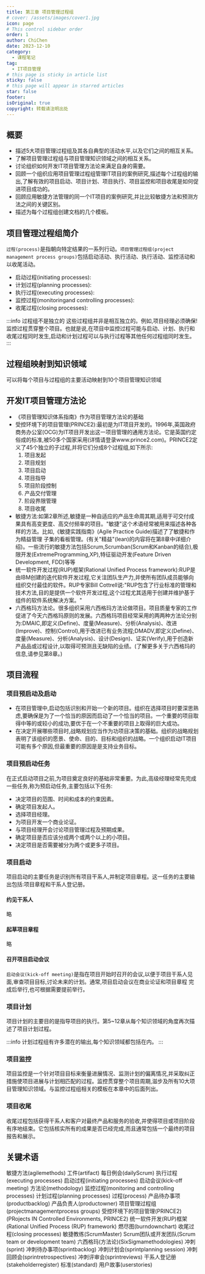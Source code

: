 ```yaml
---
title: 第三章 项目管理过程组
# cover: /assets/images/cover1.jpg
icon: page
# This control sidebar order
order: 1
author: ChiChen
date: 2023-12-10
category:
  - 课程笔记
tag:
  - IT项目管理
# this page is sticky in article list
sticky: false
# this page will appear in starred articles
star: false
footer: 
isOriginal: true
copyright: 转载请注明出处
---
```


## 概要

- 描述5大项目管理过程组及其各自典型的活动水平,以及它们之间的相互关系。
- 了解项目管理过程组与项目管理知识领域之间的相互关系。
- 讨论组织如何开发IT项目管理方法论来满足自身的需要。
- 回顾一个组织应用项目管理过程组管理IT项目的案例研究,描述每个过程组的输出,了解有效的项目启动、项目计划、项目执行、项目监控和项目收尾是如何促进项目成功的。
- 回顾应用敏捷方法管理的同一个IT项目的案例研究,并比比较敏捷方法和预测方法之间的关键区别。
- 描述为每个过程组创建文档的几个模板。

## 项目管理过程组简介

`过程(process)`是指朝向特定结果的一系列行动。`项目管理过程组(project management process groups)`包括启动活动、执行活动、执行活动、监控活动和以收尾活动。

- 启动过程(initiating processes):
- 计划过程(planning processes):
- 执行过程(executing processes):
- 监控过程(monitoringand controlling processes):
- 收尾过程(closing processes):

:::info 过程组不是独立的
这些过程组并非是相互独立的。例如,项目经理必须确保!监控过程贯穿整个项目。也就是说,在项目中监控过程可能与启动、计划、执行和收尾过程同时发生,启动和计划过程可以与执行过程等其他任何过程组同时发生。
:::

## 过程组映射到知识领域

可以将每个项目与过程组的主要活动映射到10个项目管理知识领域

## 开发IT项目管理方法论

- 《项目管理知识体系指南》作为项目管理方法论的基础
- 受控环境下的项目管理(PRINCE2):最初是为IT项目开发的。1996年,英国政府商务办公室(OCG)为IT项目开发出这一项目管理的通用方法论。它是英国约定俗成的标准,被50多个国家采用(详情请登录www.prince2.com)。PRINCE2定义了45个独立的子过程,并将它们分成8个过程组,如下所示:
  1. 项目发起
  2. 项目规划
  3. 项目启动
  4. 项目指导
  5. 项目阶段控制
  6. 产品交付管理
  7. 阶段界限管理
  8. 项目收尾
- 敏捷方法:如第2章所述,敏捷是一种自适应的产品生命周其期,适用于可交付成果具有高变更度、高交付频率的项目。"敏捷"这个术语经常被用来描述各种各样的方法。比如,《敏捷实践指南》(Agile Practice Guide)描述了了敏捷和作为精益管理
子集的看板管理。(有关"精益"(lean)的内容将在第8章中详细介绍)。一些流行的敏捷方法包括Scrum,Scrumban(Scrum和Kanban的结合),极限开发(ExtremeProgramming,XP),特征驱动开发(Feature Driven Development, FDD)等等
- 统一软件开发过程(RUP)框架(Rational Unified Process framework):RUP是由IBM创建的迭代软件开发过程,它关注团队生产力,并使所有团队成员能够向组织交付最佳的软件。RUP专家Bill Cottrell说:"RUP包含了行业标准的管理和技术方法,目的是提供一个软件开发过程,这个过程尤其适用于创建并维护基于组件的软件系统解决方案。"
- 六西格玛方法论。很多组织采用六西格玛方法论做项目。项目质量专家的工作促进了今天六西格玛原则的发展。六西格玛项目经常采用的两两种方法论分别为:DMAIC,即定义(Define)、度量(Measure)、分析(Analysis)、改进(Improve)、控制(Control),用于改进已有业务流程;DMADV,即定义(Define)、度量(Measure)、分析(Analysis)、设计(Design)、证实(Verify),用于创造新产品品或过程设计,以取得可预测且无缺陷的业绩。(了解更多关于六西格玛的信息,请参见第8章。)

## 项目流程

### 项目预启动及启动

- 在项目管理中,启动包括识别和开始一个新的项目。组织在选择项目时要深思熟虑,要确保是为了一个恰当的原因而启动了一个恰当的项目。一个重要的项目取得中等的或较小的成功,要优于在一个不重要的项目上取得的巨大成功。
- 在决定开展哪些项目时,战略规划应当作为功项目决策的基础。组织的战略规划表明了该组织的愿景、使命、目的、目标和组织的战略。一个组织启动IT项目可能有多个原因,但最重要的原因是是支持业务目标。

### 项目预启动任务

在正式启动项目之前,为项目奠定良好的基础非常重要。为此,高级经理经常先完成一些任务,称为预启动任务,主要包括以下任务:

- 决定项目的范围、时间和成本的约束因素。
- 确定项目发起人。
- 选择项目经理。
- 为项目开发一个商业论证。
- 与项目经理开会讨论项目管理过程及预期成果。
- 确定项目是否应该分成两个或两个以上的小项目。
- 决定项目是否需要被分为两个或更多子项目。

### 项目启动

项目启动的主要任务是识别所有项目干系人,并制定项目章程。这一任务的主要输出包括:项目章程和干系人登记册。

#### 约见干系人

略

#### 起草项目章程

略

#### 召开项目启动会议

`启动会议(kick-off meeting)`是指在项目开始时召开的会议,以便于项目干系人见面,审查项目目标,讨论未来的计划。通常,项目启动会议在商业论证和项目章程
完成后举行,也可根据需要提前举行。

### 项目计划

项目计划的主要目的是指导项目的执行。第5~12章从每个知识领域的角度再次描述了项目计划过程。

:::info
计划过程组有许多潜在的输出,每个知识领域都包括在内。
:::

### 项目监控

项目监控是一个针对项目目标来衡量进展情况、监测计划的偏离情况,并采取纠正措施使项目进展与计划相匹配的过程。监控贯穿整个项目周期,滋步及所有10大项目管理知识领域。与监控过程组相关的模板在本章中的后面列出。

### 项目收尾

收尾过程包括获得干系人和客户对最终产品和服务的验收,并使得项目或项目阶段有序地结束。它包括核实所有的成果是否已经完成,而且通常包括一个最终的项目报告和展示。

## 关键术语

敏捷方法(agilemethods)
工件(artifact)
每日例会(dailyScrum)
执行过程(executing processes)
启动过程(initiating processes)
启动会议(kick-off meeting)
方法论(methodology)
监控过程(monitoring and controlling processes)
计划过程(planning processes)
过程(process)
产品待办事项(productbacklog)
产品负责人(productowner)
项目管理过程组(projectmanagementprocess groups)
受控环境下的项目管理(PRINCE2)(PRojects IN Controlled Environments, PRINCE2)
统一软件开发(RUP)框架(Rational Unified Process (RUP) framework)
燃尽图(burndownchart)
收尾过程(closing processes)
敏捷教练(ScrumMaster)
Scrum团队或开发团队(Scrum team or development team)
六西格玛(方法论)(SixSigmamethodologies)
冲刺(sprint)
冲刺待办事项(sprintbacklog)
冲刺计划会(sprintplanning session)
冲刺回顾会(sprintretrospectives)
冲刺评审会(sprintreviews)
干系人登记册(stakeholderregister)
标准(standard)
用户故事(userstories)

